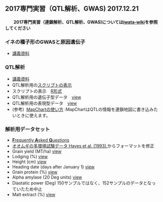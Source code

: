 ## 2017専門実習（QTL解析、GWAS) 2017.12.21 
#### 　　2017専門実習（連鎖解析、QTL解析、GWAS)については[iwata-wiki](https://sites.google.com/a/ut-biomet.org/iwata-wiki/xue-sheng-shi-xi2017-lian-suo-jie-xi-qtl-jie-xi-gwas)を参照してください　
### イネの種子形のGWASと原因遺伝子　
 - [講義資料](https://github.com/hkanegae/lecturematerials/blob/master/tutorial171221/GWAS_exercise_171221.pdf)
### QTL解析 
 - [講義資料](http://htmlpreview.github.io/?https://github.com/hkanegae/lecturematerials/blob/master/tutorial171221/rqtl.html)
 - QTL解析用の[スクリプトの表示](https://github.com/hkanegae/lecturematerials/blob/master/tutorial171221/rqtl.Rmd)
 - スクリプトの表示　[R形式](https://github.com/hkanegae/lecturematerials/blob/master/tutorial171221/rqtl.R)
 - QTL解析用の遺伝子型データ　[view](https://github.com/hkanegae/lecturematerials/blob/master/tutorial171221/data/geno_bc.csv)
 - QTL解析用の表現型データ　[view](https://github.com/hkanegae/lecturematerials/blob/master/tutorial171221/data/yield.csv)   
 - (参考)  [MapChartの使い方](https://github.com/hkanegae/lecturematerials/blob/master/MapChart.pdf) :MapChartはQTLの情報を連鎖地図に書き込みたいときに使えます。
### 解析用データセット
  - [**F**requently **A**sked **Q**uestions](https://github.com/hkanegae/lecturematerials/blob/master/FAQ.md) 
  - [オオムギの多環境試験データ Hayes et al. (1993).](https://wheat.pw.usda.gov/ggpages/SxM/phenotypes.html)からフォーマットを修正
  - Grain yield (MT/ha) [view](https://github.com/hkanegae/lecturematerials/blob/master/tutorial171221/data/yield.csv)
  - Lodging (%) [view](https://github.com/hkanegae/lecturematerials/blob/master/tutorial171221/data/lodging.csv)
  - Height (cm) [view](https://github.com/hkanegae/lecturematerials/blob/master/tutorial171221/data/height.csv)
  - Heading date (days after January 1) [view](https://github.com/hkanegae/lecturematerials/blob/master/tutorial171221/data/heading.csv)
  - Grain protein (%) [view](https://github.com/hkanegae/lecturematerials/blob/master/tutorial171221/data/grain.csv)
  - Alpha amylase (20 Deg units) [view](https://github.com/hkanegae/lecturematerials/blob/master/tutorial171221/data/amylase.csv)
  - Diastatic power (Deg) 150サンプルではなく、152サンプルのデータとなっていたため中止
  - Malt extract (%) [view](https://github.com/hkanegae/lecturematerials/blob/master/tutorial171221/data/malt.csv)
